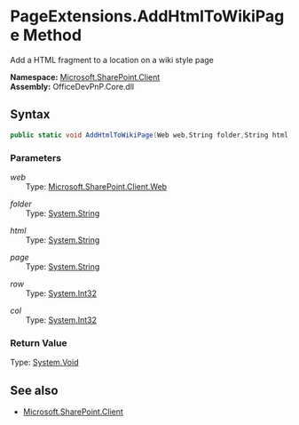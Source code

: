 # PageExtensions.AddHtmlToWikiPage Method  
Add a HTML fragment to a location on a wiki style page  

**Namespace:** [Microsoft.SharePoint.Client](Microsoft.SharePoint.Client.md)  
**Assembly:** OfficeDevPnP.Core.dll  
## Syntax
```C#
public static void AddHtmlToWikiPage(Web web,String folder,String html,String page,Int32 row,Int32 col)
```
### Parameters
*web*  
&emsp;&emsp;Type: [Microsoft.SharePoint.Client.Web](Microsoft.SharePoint.Client.Web.md) 
&emsp;&emsp;  
  
*folder*  
&emsp;&emsp;Type: [System.String](System.String.md) 
&emsp;&emsp;  
  
*html*  
&emsp;&emsp;Type: [System.String](System.String.md) 
&emsp;&emsp;  
  
*page*  
&emsp;&emsp;Type: [System.String](System.String.md) 
&emsp;&emsp;  
  
*row*  
&emsp;&emsp;Type: [System.Int32](System.Int32.md) 
&emsp;&emsp;  
  
*col*  
&emsp;&emsp;Type: [System.Int32](System.Int32.md) 
&emsp;&emsp;  
  
### Return Value
Type: [System.Void](System.Void.md)  

## See also
- [Microsoft.SharePoint.Client](Microsoft.SharePoint.Client.md)
